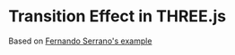 # Transition Effect in THREE.js

Based on [Fernando Serrano's example](https://threejs.org/examples/?q=cros#webgl_postprocessing_crossfade)
